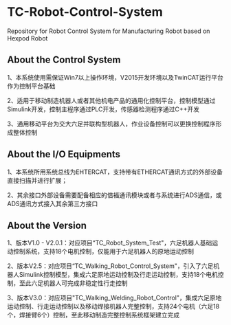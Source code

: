 # TC-Robot-Control-System
Repository for Robot Control System for Manufacturing Robot based on Hexpod Robot
## About the Control System
1、本系统使用需保证Win7以上操作环境，V2015开发环境以及TwinCAT运行平台作为控制平台基础

2、适用于移动制造机器人或者其他机电产品的通用化控制平台，控制模型通过Simulink开发，控制主程序通过PLC开发，传感器检测程序通过C++开发

3、通用移动平台为交大六足并联构型机器人，作业设备控制可以更换控制程序形成整体控制
## About the I/O Equipments
1、本系统所用系统总线为EHTERCAT，支持带有ETHERCAT通讯方式的外部设备直接扫描并进行扩展；

2、其余接口外部设备需要配备相应的倍福通讯模块或者与系统进行ADS通信，或ADS通讯方式接入其余第三方接口
## About the Version
1、版本V1.0 - V2.0.1：对应项目“TC_Robot_System_Test"，六足机器人基础运动控制系统，支持18个电机控制，仅能用于六足机器人的原地运动控制

2、版本V2.5：对应项目“TC_Walking_Robot_Control_System"，引入了六足机器人Simulink控制模型，集成六足原地运动控制及行走运动控制，支持18个电机控制，至此六足机器人可完成非稳定性行走控制

3、版本V3.0：对应项目"TC_Walking_Welding_Robot_Control"，集成六足原地运动控制、行走运动控制以及移动焊接机器人完整控制，支持24个电机（六足18个，焊接臂6个）控制，至此移动制造完整控制系统框架建立完成
